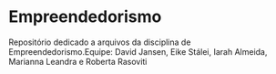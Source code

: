 # Empreendedorismo
Repositório dedicado a arquivos da disciplina de Empreendedorismo.Equipe: David Jansen, Eike Stálei, Iarah Almeida, Marianna Leandra e Roberta Rasoviti
